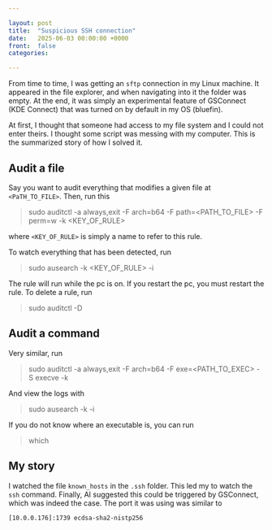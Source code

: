 ```yaml
---

layout: post
title:  "Suspicious SSH connection"
date:   2025-06-03 00:00:00 +0000
front: 	false
categories: 

---
```


From time to time, I was getting an `sftp` connection in my Linux machine.
It appeared in the file explorer, and when navigating into it the folder was empty.
At the end, it was simply an experimental feature of GSConnect (KDE Connect) that was turned on by default in my OS (bluefin).

At first, I thought that someone had access to my file system and I could not enter theirs. I thought some script was messing with my computer.
This is the summarized story of how I solved it.

## Audit a file

Say you want to audit everything that modifies a given file at `<PaTH_TO_FILE>`. Then, run this

> sudo auditctl -a always,exit   -F arch=b64   -F path=<PATH_TO_FILE>   -F perm=w   -k <KEY_OF_RULE>

where `<KEY_OF_RULE>` is simply a name to refer to this rule.

To watch everything that has been detected, run

> sudo ausearch -k <KEY_OF_RULE> -i

The rule will run while the pc is on. If you restart the pc, you must restart the rule.
To delete a rule, run

> sudo auditctl -D

## Audit a command

Very similar, run

> sudo auditctl -a always,exit -F arch=b64 -F exe=<PATH_TO_EXEC> -S execve -k <KEY>

And view the logs with

> sudo ausearch -k <KEY> -i

If you do not know where an executable is, you can run

> which <EXEC>

## My story

I watched the file `known_hosts` in the `.ssh` folder.
This led my to watch the `ssh` command.
Finally, AI suggested this could be triggered by GSConnect, which was indeed the case.
The port it was using was similar to

	[10.0.0.176]:1739 ecdsa-sha2-nistp256